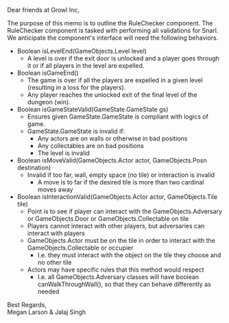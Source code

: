Dear friends at Growl Inc, <br>

The purpose of this memo is to outline the RuleChecker component. 
The RuleChecker component is tasked with performing all validations for Snarl. We anticipate the component's interface will need the following behaviors.<br>

- Boolean isLevelEnd(GameObjects.Level level)
    - A level is over if the exit door is unlocked and a player goes through it or if all players in the level are expelled. 
- Boolean isGameEnd()
    - The game is over if all the players are expelled in a given level (resulting in a loss for the players).
    - Any player reaches the unlocked exit of the final level of the dungeon (win).
- Boolean isGameStateValid(GameState.GameState gs)
    - Ensures given GameState.GameState is compliant with logics of game.
    - GameState.GameState is invalid if:
      - Any actors are on walls or otherwise in bad positions
      - Any collectables are on bad positions
      - The level is invalid
- Boolean isMoveValid(GameObjects.Actor actor, GameObjects.Posn destination)
   - Invalid if too far, wall, empty space (no tile) or interaction is invalid
       - A move is to far if the desired tile is more than two cardinal moves away
- Boolean isInteractionValid(GameObjects.Actor actor, GameObjects.Tile tile)
   - Point is to see if player can interact with the GameObjects.Adversary or GameObjects.Door or GameObjects.Collectable on tile
   - Players cannot interact with other players, but adversaries can interact with players
   - GameObjects.Actor must be on the tile in order to interact with the GameObjects.Collectable or occupier
      - I.e. they must interact with the object on the tile they choose and no other tile
   - Actors may have specific rules that this method would respect
      - I.e. all GameObjects.Adversary classes will have boolean canWalkThroughWall(), so that they can behave differently as needed <br>
      
Best Regards,<br>
     Megan Larson & Jalaj Singh
